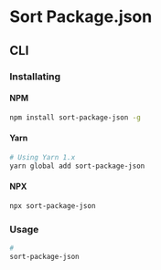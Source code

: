 # Sort Package.json

## CLI

### Installating

#### NPM

```sh
npm install sort-package-json -g
```

#### Yarn

```sh
# Using Yarn 1.x
yarn global add sort-package-json
```

#### NPX

```sh
npx sort-package-json
```

### Usage

```sh
#
sort-package-json
```
